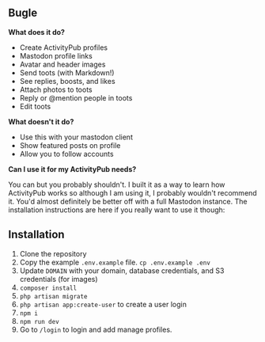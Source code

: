 ## Bugle

**What does it do?**

- Create ActivityPub profiles
- Mastodon profile links
- Avatar and header images
- Send toots (with Markdown!)
- See replies, boosts, and likes
- Attach photos to toots
- Reply or @mention people in toots
- Edit toots

**What doesn't it do?**

- Use this with your mastodon client
- Show featured posts on profile
- Allow you to follow accounts

**Can I use it for my ActivityPub needs?**

You can but you probably shouldn't. I built it as a way to learn how ActivityPub works so although I am using it, I probably wouldn't recommend it. You'd almost definitely be better off with a full Mastodon instance. The installation instructions are here if you really want to use it though:

## Installation

1. Clone the repository
2. Copy the example `.env.example` file. `cp .env.example .env`
3. Update `DOMAIN` with your domain, database credentials, and S3 credentials (for images)
4. `composer install`
5. `php artisan migrate`
6. `php artisan app:create-user` to create a user login
7. `npm i`
8. `npm run dev`
9. Go to `/login` to login and add manage profiles.

